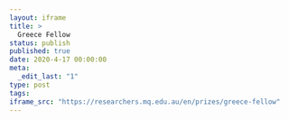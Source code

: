 ```yaml
---
layout: iframe
title: >
  Greece Fellow
status: publish
published: true
date: 2020-4-17 00:00:00
meta:
  _edit_last: "1"
type: post
tags:
iframe_src: "https://researchers.mq.edu.au/en/prizes/greece-fellow"
---
```

        